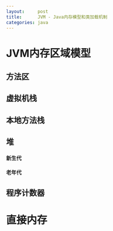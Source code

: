 ```yaml
---
layout:     post
title:      JVM - Java内存模型和类加载机制
categories: java
---
```

# JVM内存区域模型
## 方法区
## 虚拟机栈
## 本地方法栈
## 堆
#### 新生代
#### 老年代
## 程序计数器

# 直接内存


